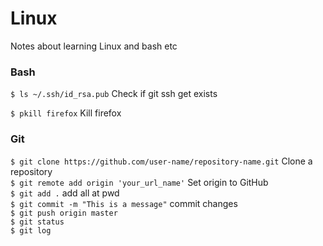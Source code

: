 # Linux
Notes about learning Linux and bash etc



### Bash

`$ ls ~/.ssh/id_rsa.pub`      Check if git ssh get exists

`$ pkill firefox`             Kill firefox



### Git  
`$ git clone https://github.com/user-name/repository-name.git`  Clone a repository  
`$ git remote add origin 'your_url_name'` Set origin to GitHub  
`$ git add .` add all at pwd  
`$ git commit -m "This is a message"` commit changes  
`$ git push origin master`   
`$ git status`  
`$ git log`  

